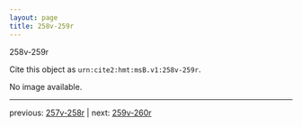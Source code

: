 ```yaml
---
layout: page
title: 258v-259r
---
```


258v-259r

Cite this object as `urn:cite2:hmt:msB.v1:258v-259r`.

No image available. 



---

previous: [257v-258r](../257v-258r/) | next: [259v-260r](../259v-260r/)